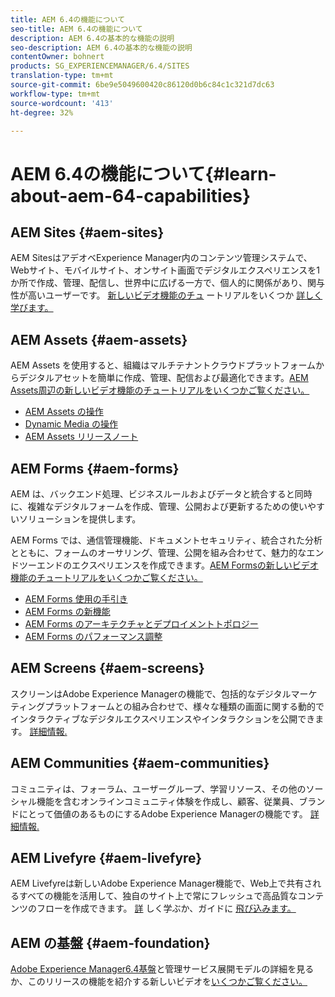 ```yaml
---
title: AEM 6.4の機能について
seo-title: AEM 6.4の機能について
description: AEM 6.4の基本的な機能の説明
seo-description: AEM 6.4の基本的な機能の説明
contentOwner: bohnert
products: SG_EXPERIENCEMANAGER/6.4/SITES
translation-type: tm+mt
source-git-commit: 6be9e5049600420c86120d0b6c84c1c321d7dc63
workflow-type: tm+mt
source-wordcount: '413'
ht-degree: 32%

---
```



# AEM 6.4の機能について{#learn-about-aem-64-capabilities}

## AEM Sites {#aem-sites}

AEM SitesはアデオベExperience Manager内のコンテンツ管理システムで、Webサイト、モバイルサイト、オンサイト画面でデジタルエクスペリエンスを1か所で作成、管理、配信し、世界中に広げる一方で、個人的に関係があり、関与性が高いユーザーです。 [新しいビデオ機能のチュ](http://www.adobe.com/marketing-cloud/enterprise-content-management/web-cms.html) ートリアルをいくつか [詳しく学びます。](https://helpx.adobe.com/experience-manager/kt/sites/index/aem-6-4-sites.html)

## AEM Assets {#aem-assets}

AEM Assets を使用すると、組織はマルチテナントクラウドプラットフォームからデジタルアセットを簡単に作成、管理、配信および最適化できます。[AEM Assets周辺の新しいビデオ機能のチュートリアルをいくつかご覧ください。](https://helpx.adobe.com/experience-manager/kt/assets/index/aem-6-4-assets.html)

* [AEM Assets の操作](/help/assets/managing-assets-touch-ui.md)
* [Dynamic Media の操作](/help/assets/dynamic-media.md)
* [AEM Assets リリースノート](/help/release-notes/assets.md)

## AEM Forms {#aem-forms}

AEM は、バックエンド処理、ビジネスルールおよびデータと統合すると同時に、複雑なデジタルフォームを作成、管理、公開および更新するための使いやすいソリューションを提供します。

AEM Forms では、通信管理機能、ドキュメントセキュリティ、統合された分析とともに、フォームのオーサリング、管理、公開を組み合わせて、魅力的なエンドツーエンドのエクスペリエンスを作成できます。[AEM Formsの新しいビデオ機能のチュートリアルをいくつかご覧ください。](https://helpx.adobe.com/experience-manager/kt/forms/index/aem-6-4-forms.html)

* [AEM Forms 使用の手引き](/help/forms/using/introduction-aem-forms.md)
* [AEM Forms の新機能](/help/forms/using/whats-new.md)
* [AEM Forms のアーキテクチャとデプロイメントトポロジー](/help/forms/using/aem-forms-architecture-deployment.md)
* [AEM Forms のパフォーマンス調整](/help/forms/using/performance-tuning-aem-forms.md)

## AEM Screens {#aem-screens}

スクリーンはAdobe Experience Managerの機能で、包括的なデジタルマーケティングプラットフォームとの組み合わせで、様々な種類の画面に関する動的でインタラクティブなデジタルエクスペリエンスやインタラクションを公開できます。  [詳細情報.](https://docs.adobe.com/content/help/ja-JP/experience-manager-screens/user-guide/aem-screens-introduction.html)

## AEM Communities {#aem-communities}

コミュニティは、フォーラム、ユーザーグループ、学習リソース、その他のソーシャル機能を含むオンラインコミュニティ体験を作成し、顧客、従業員、ブランドにとって価値のあるものにするAdobe Experience Managerの機能です。 [詳細情報.](http://www.adobe.com/marketing-cloud/enterprise-content-management/social-community-cms.html)

## AEM Livefyre {#aem-livefyre}

AEM Livefyreは新しいAdobe Experience Manager機能で、Web上で共有されるすべての機能を活用して、独自のサイト上で常にフレッシュで高品質なコンテンツのフローを作成できます。 [詳](http://www.adobe.com/marketing-cloud/enterprise-content-management/ugc-content-platform.html) しく学ぶか、ガイドに [飛び込みます。](https://answers.livefyre.com/product/livefyre-for-adobe-experience-manager-aem/)

## AEM の基盤 {#aem-foundation}

[Adobe Experience Manager6.4基盤](/help/sites-deploying/home.md)と管理サービス展開モデルの詳細を見るか、このリリースの機能を紹介する新しいビデオを[いくつかご覧ください。](https://helpx.adobe.com/experience-manager/kt/sites/index/aem-6-4-sites.html)
